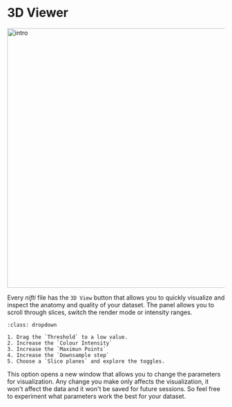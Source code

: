 # 3D Viewer

<img src="../static/3d/01_intro_3.gif" alt="intro" width="600px">


Every _nifti_ file has the `3D View` button that allows you to quickly visualize and inspect the anatomy and quality of your dataset. The panel allows you to scroll through slices, switch the render mode or intensity ranges. 


```{admonition} Quick visualization
:class: dropdown

1. Drag the `Threshold` to a low value.
2. Increase the `Colour Intensity`
3. Increase the `Maximun Points`
4. Increase the `Downsample step`
5. Choose a `Slice planes` and explore the toggles.

```




This option opens a new window that allows you to change the parameters for visualization. Any change you make only affects the visualization, it won't affect the data and it won't be saved for future sessions. So feel free to experiment what parameters work the best for your dataset.

